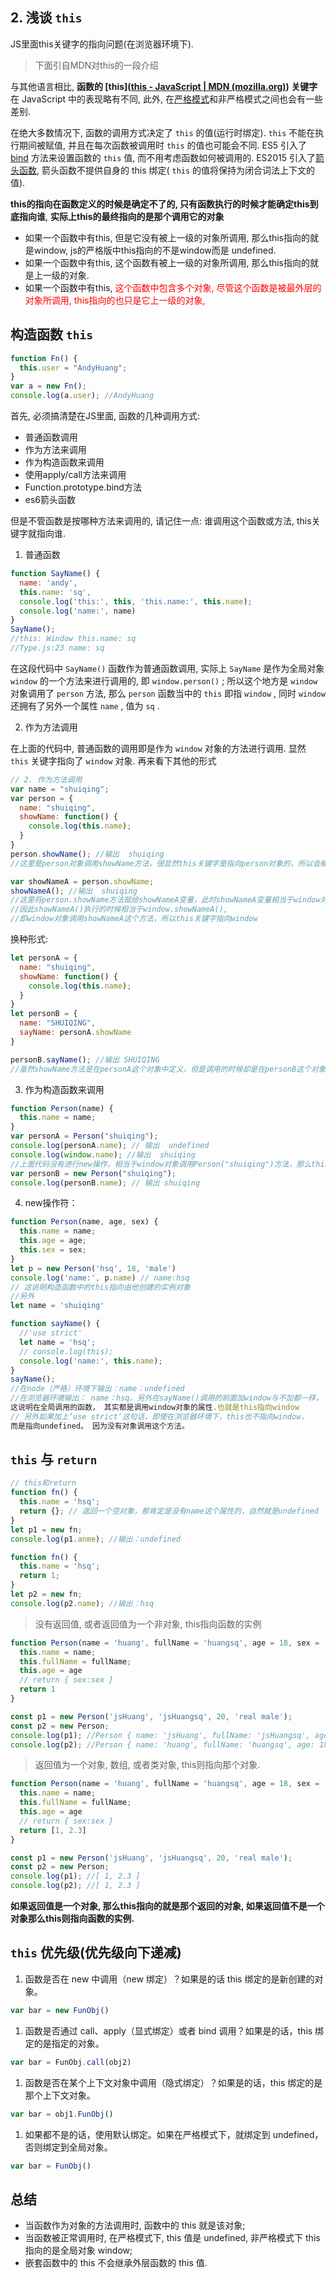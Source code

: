 ## 2.  浅谈 `this`

JS里面this关键字的指向问题(在浏览器环境下).

> 下面引自MDN对this的一段介绍

与其他语言相比, **函数的 [this]([this - JavaScript | MDN (mozilla.org)](https://developer.mozilla.org/zh-CN/docs/Web/JavaScript/Reference/Operators/this)) 关键字**在 JavaScript 中的表现略有不同, 此外, 在[严格模式](https://developer.mozilla.org/zh-CN/docs/Web/JavaScript/Reference/Strict_mode)和非严格模式之间也会有一些差别.

在绝大多数情况下, 函数的调用方式决定了 `this` 的值(运行时绑定). `this` 不能在执行期间被赋值, 并且在每次函数被调用时 `this` 的值也可能会不同. ES5 引入了 [bind](https://developer.mozilla.org/zh-CN/docs/Web/JavaScript/Reference/Global_Objects/Function/bind) 方法来设置函数的 `this` 值, 而不用考虑函数如何被调用的. ES2015 引入了[箭头函数](https://wiki.developer.mozilla.org/zh-CN/docs/Web/JavaScript/Reference/Functions/Arrow_functions), 箭头函数不提供自身的 this 绑定( `this` 的值将保持为闭合词法上下文的值).

**this的指向在函数定义的时候是确定不了的, 只有函数执行的时候才能确定this到底指向谁**, **实际上this的最终指向的是那个调用它的对象**

* 如果一个函数中有this, 但是它没有被上一级的对象所调用, 那么this指向的就是window, js的严格版中this指向的不是window而是 undefined.
* 如果一个函数中有this, 这个函数有被上一级的对象所调用, 那么this指向的就是上一级的对象.
* 如果一个函数中有this, <font color=red>这个函数中包含多个对象, 尽管这个函数是被最外层的对象所调用, this指向的也只是它上一级的对象, </font>

## 构造函数 `this`

```js
function Fn() {
  this.user = "AndyHuang";
}
var a = new Fn();
console.log(a.user); //AndyHuang
```

首先, 必须搞清楚在JS里面, 函数的几种调用方式:

* 普通函数调用
* 作为方法来调用
* 作为构造函数来调用
* 使用apply/call方法来调用
* Function.prototype.bind方法
* es6箭头函数

但是不管函数是按哪种方法来调用的, 请记住一点: 谁调用这个函数或方法, this关键字就指向谁.

1. 普通函数

```js
function SayName() {
  name: 'andy',
  this.name: 'sq',
  console.log('this:', this, 'this.name:', this.name);
  console.log('name:', name)
}
SayName();
//this: Window this.name: sq
//Type.js:23 name: sq
```

在这段代码中 `SayName()` 函数作为普通函数调用, 实际上 `SayName` 是作为全局对象 `window` 的一个方法来进行调用的, 即 `window.person()` ;
所以这个地方是 `window` 对象调用了 `person` 方法, 那么 `person` 函数当中的 `this` 即指 `window` , 同时 `window` 还拥有了另外一个属性 `name` , 值为 `sq` .

2. 作为方法调用

在上面的代码中, 普通函数的调用即是作为 `window` 对象的方法进行调用. 显然 `this` 关键字指向了 `window` 对象. 再来看下其他的形式

```js
// 2. 作为方法调用
var name = "shuiqing";
var person = {
  name: "shuiqing",
  showName: function() {
    console.log(this.name);
  }
}
person.showName(); //输出  shuiqing
//这里是person对象调用showName方法，很显然this关键字是指向person对象的，所以会输出name

var showNameA = person.showName;
showNameA(); //输出  shuiqing
//这里将person.showName方法赋给showNameA变量，此时showNameA变量相当于window对象的一个属性，
//因此showNameA()执行的时候相当于window.showNameA(),
//即window对象调用showNameA这个方法，所以this关键字指向window
```

换种形式:

```js
let personA = {
  name: "shuiqing",
  showName: function() {
    console.log(this.name);
  }
}
let personB = {
  name: "SHUIQING",
  sayName: personA.showName
}

personB.sayName(); //输出 SHUIQING
//虽然showName方法是在personA这个对象中定义，但是调用的时候却是在personB这个对象中调用，因此this对象指向
```

3. 作为构造函数来调用

```js
function Person(name) {
  this.name = name;
}
var personA = Person("shuiqing");
console.log(personA.name); // 输出  undefined
console.log(window.name); //输出  shuiqing
//上面代码没有进行new操作，相当于window对象调用Person("shuiqing")方法，那么this指向window对象，并进行赋值操作window.name="shuiqing".
var personB = new Person("shuiqing");
console.log(personB.name); // 输出 shuiqing
```

4. new操作符：

```js
function Person(name, age, sex) {
  this.name = name;
  this.age = age;
  this.sex = sex;
}
let p = new Person('hsq', 18, 'male')
console.log('name:', p.name) // name:hsq
// 这说明构造函数中的this指向由他创建的实例对象
//另外
let name = 'shuiqing'

function sayName() {
  //'use strict'
  let name = 'hsq';
  // console.log(this);
  console.log('name:', this.name);
}
sayName();
//在node（严格）环境下输出：name：undefined
//在浏览器环境输出： name：hsq。另外在sayName()调用的前面加window与不加都一样，
这说明在全局调用的函数， 其实都是调用window对象的属性.也就是this指向window
// 另外如果加上’use strict‘这句话，即使在浏览器环境下，this也不指向window，
而是指向undefined。 因为没有对象调用这个方法。
```

## `this` 与 `return`

```js
// this和return
function fn() {
  this.name = 'hsq';
  return {}; // 返回一个空对象，那肯定是没有name这个属性的，自然就是undefined
}
let p1 = new fn;
console.log(p1.anme); //输出：undefined

function fn() {
  this.name = 'hsq';
  return 1;
}
let p2 = new fn;
console.log(p2.name); //输出：hsq
```

> 没有返回值, 或者返回值为一个非对象, this指向函数的实例

```js
function Person(name = 'huang', fullName = 'huangsq', age = 18, sex = 'male') {
  this.name = name;
  this.fullName = fullName;
  this.age = age
  // return { sex:sex }
  return 1
}

const p1 = new Person('jsHuang', 'jsHuangsq', 20, 'real male');
const p2 = new Person;
console.log(p1); //Person { name: 'jsHuang', fullName: 'jsHuangsq', age: 20 }
console.log(p2); //Person { name: 'huang', fullName: 'huangsq', age: 18 }
```

> 返回值为一个对象, 数组, 或者类对象, this则指向那个对象.

```js
function Person(name = 'huang', fullName = 'huangsq', age = 18, sex = 'male') {
  this.name = name;
  this.fullName = fullName;
  this.age = age
  // return { sex:sex }
  return [1, 2.3]
}

const p1 = new Person('jsHuang', 'jsHuangsq', 20, 'real male');
const p2 = new Person;
console.log(p1); //[ 1, 2.3 ]
console.log(p2); //[ 1, 2.3 ]
```

**如果返回值是一个对象, 那么this指向的就是那个返回的对象, 如果返回值不是一个对象那么this则指向函数的实例.**

## `this` 优先级(优先级向下递减)

1. 函数是否在 new 中调用（new 绑定）？如果是的话 this 绑定的是新创建的对象。

```js
var bar = new FunObj()
```

1. 函数是否通过 call、apply（显式绑定）或者 bind 调用？如果是的话，this 绑定的是指定的对象。

```js
var bar = FunObj.call(obj2)
```

1. 函数是否在某个上下文对象中调用（隐式绑定）？如果是的话，this 绑定的是那个上下文对象。

```js
var bar = obj1.FunObj()
```

1. 如果都不是的话，使用默认绑定。如果在严格模式下，就绑定到 undefined，否则绑定到全局对象。

```js
var bar = FunObj()
```

## 总结

* 当函数作为对象的方法调用时, 函数中的 this 就是该对象;
* 当函数被正常调用时, 在严格模式下, this 值是 undefined, 非严格模式下 this 指向的是全局对象 window;
* 嵌套函数中的 this 不会继承外层函数的 this 值.
